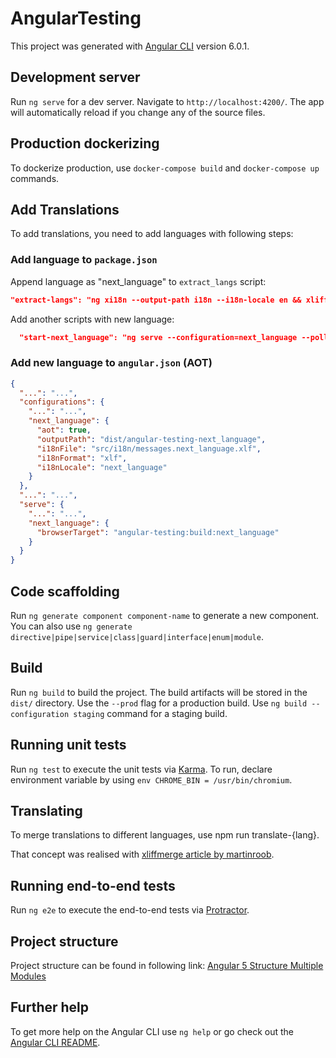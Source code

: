 # AngularTesting

This project was generated with [Angular CLI](https://github.com/angular/angular-cli) version 6.0.1.

## Development server

Run `ng serve` for a dev server. Navigate to `http://localhost:4200/`. The app will automatically reload if you change any of the source files.

## Production dockerizing

To dockerize production, use `docker-compose build` and `docker-compose up` commands.

## Add Translations

To add translations, you need to add languages with following steps:

### Add language to ```package.json```

Append language as "next_language" to ```extract_langs``` script:

```json
"extract-langs": "ng xi18n --output-path i18n --i18n-locale en && xliffmerge --profile xliffmerge.json en pl de next_language",
```

Add another scripts with new language:

```json
  "start-next_language": "ng serve --configuration=next_language --poll=2000 --open"
```

### Add new language to ```angular.json``` (AOT)

```json
{
  "...": "...",
  "configurations": {
    "...": "...",
    "next_language": {
      "aot": true,
      "outputPath": "dist/angular-testing-next_language",
      "i18nFile": "src/i18n/messages.next_language.xlf",
      "i18nFormat": "xlf",
      "i18nLocale": "next_language"
    }
  },
  "...": "...",
  "serve": {
    "...": "...",
    "next_language": {
      "browserTarget": "angular-testing:build:next_language"
    }
  }
}

```

## Code scaffolding

Run `ng generate component component-name` to generate a new component. You can also use `ng generate directive|pipe|service|class|guard|interface|enum|module`.

## Build

Run `ng build` to build the project. The build artifacts will be stored in the `dist/` directory. Use the `--prod` flag for a production build.
Use `ng build --configuration staging` command for a staging build.

## Running unit tests

Run `ng test` to execute the unit tests via [Karma](https://karma-runner.github.io).
To run, declare environment variable by using `env CHROME_BIN = /usr/bin/chromium`.

## Translating

To merge translations to different languages, use npm run translate-{lang}.

That concept was realised with [xliffmerge article by martinroob](https://github.com/martinroob/ngx-i18nsupport/wiki/Tutorial-for-using-xliffmerge-with-angular-cli).

## Running end-to-end tests

Run `ng e2e` to execute the end-to-end tests via [Protractor](http://www.protractortest.org/).

## Project structure

Project structure can be found in following link: [Angular 5 Structure Multiple Modules](https://www.technouz.com/4644/angular-5-app-structure-multiple-modules/)

## Further help

To get more help on the Angular CLI use `ng help` or go check out the [Angular CLI README](https://github.com/angular/angular-cli/blob/master/README.md).
